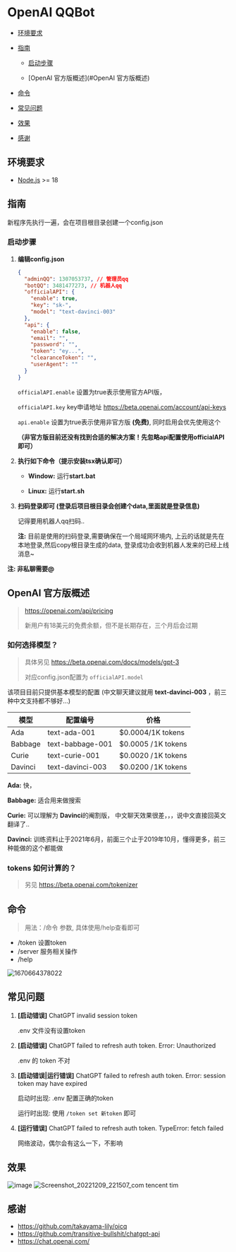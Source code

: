 # OpenAI QQBot

- [环境要求](#环境要求)

- [指南](#指南)
  - [启动步骤](#启动步骤)
  
  - [OpenAI 官方版概述](#OpenAI 官方版概述)
  
- [命令](#命令)

- [常见问题](#常见问题)

- [效果](#效果)

- [感谢](#感谢)

## 环境要求

- [Node.js](https://nodejs.org/en/) >= 18

## 指南

新程序先执行一遍，会在项目根目录创建一个config.json

### 启动步骤

1. **编辑config.json**

     ```json
     {
       "adminQQ": 1307053737, // 管理员qq
       "botQQ": 3481477273, // 机器人qq
       "officialAPI": {
         "enable": true,
         "key": "sk-",
         "model": "text-davinci-003"
       },
       "api": {
         "enable": false,
         "email": "",
         "password": "",
         "token": "ey...",
         "clearanceToken": "",
         "userAgent": ""
       }
     }
     ```

     `officialAPI.enable` 设置为true表示使用官方API版，

     `officialAPI.key` key申请地址 https://beta.openai.com/account/api-keys

     `api.enable` 设置为true表示使用非官方版 **(免费)**, 同时启用会优先使用这个

     **（非官方版目前还没有找到合适的解决方案！先忽略api配置使用officialAPI即可）**

2. **执行如下命令（提示安装tsx确认即可）**

   - **Window:** 运行**start.bat**

   - **Linux:** 运行**start.sh**

3. **扫码登录即可 (登录后项目根目录会创建个data,里面就是登录信息)**

      记得要用机器人qq扫码..

      **注:** 目前是使用的扫码登录,需要确保在一个局域网环境内, 上云的话就是先在本地登录,然后copy根目录生成的data, 登录成功会收到机器人发来的已经上线消息~



**注: 非私聊需要@**

## OpenAI 官方版概述

> https://openai.com/api/pricing
>
> 新用户有18美元的免费余额，但不是长期存在，三个月后会过期

### 如何选择模型？

> 具体另见 https://beta.openai.com/docs/models/gpt-3
>
> 对应config.json配置为 `officialAPI.model`

该项目目前只提供基本模型的配置 (中文聊天建议就用 **text-davinci-003** ，前三种中文支持都不够好...)

| 模型    | 配置编号         | 价格                |
| ------- | ---------------- | ------------------- |
| Ada     | text-ada-001     | $0.0004/1K tokens   |
| Babbage | text-babbage-001 | $0.0005 / 1K tokens |
| Curie   | text-curie-001   | $0.0020 / 1K tokens |
| Davinci | text-davinci-003 | $0.0200 / 1K tokens |

**Ada:** 快，

**Babbage:** 适合用来做搜索

**Curie:** 可以理解为 **Davinci**的阉割版， 中文聊天效果很差，，，说中文直接回英文翻译了..

**Davinci:** 训练资料止于2021年6月，前面三个止于2019年10月，懂得更多，前三种能做的这个都能做

### tokens 如何计算的？

> 另见 https://beta.openai.com/tokenizer

## 命令

> 用法：/命令 参数, 具体使用/help查看即可

- /token 设置token
- /server 服务相关操作
- /help 

![1670664378022](https://user-images.githubusercontent.com/59076088/206843257-2dcd4f88-67c9-4fd8-ae3b-d0507e62ef29.png)


## 常见问题

1. **[启动错误]**  ChatGPT invalid session token

   .env 文件没有设置token


2. **[启动错误]** ChatGPT failed to refresh auth token. Error: Unauthorized

   .env 的 token 不对 

3. **[启动错误|运行错误]** ChatGPT failed to refresh auth token. Error: session token may have expired

   启动时出现: .env 配置正确的token

   运行时出现: 使用 `/token set 新token` 即可

4. **[运行错误]**  ChatGPT failed to refresh auth token. TypeError: fetch failed

   网络波动，偶尔会有这么一下，不影响



## 效果
![image](https://user-images.githubusercontent.com/59076088/206843285-9fdf53e6-a0c7-4432-89b4-75f56104affc.png)
![Screenshot_20221209_221507_com tencent tim](https://user-images.githubusercontent.com/59076088/206724421-b77ba55a-6428-4cd0-932f-22559d5677c1.jpg)



## 感谢

- https://github.com/takayama-lily/oicq
- https://github.com/transitive-bullshit/chatgpt-api
- https://chat.openai.com/

